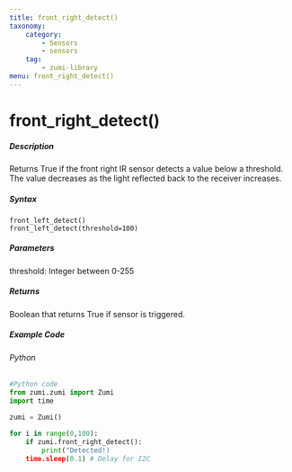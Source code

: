 ```yaml
---
title: front_right_detect()
taxonomy:
    category:
        - Sensors
        - sensors
    tag:
        - zumi-library
menu: front_right_detect()
---
```


# front_right_detect()

##### Description
Returns True if the front right IR sensor detects a value below a threshold. The value decreases as the light reflected back to the receiver increases.

##### Syntax
```front_left_detect()```<br />
```front_left_detect(threshold=100)```

##### Parameters
threshold: Integer between 0-255

##### Returns
Boolean that returns True if sensor is triggered. <br />

##### Example Code
###### Python
```python
#Python code
from zumi.zumi import Zumi
import time

zumi = Zumi()

for i in range(0,100):
    if zumi.front_right_detect():
        print("Detected!)
    time.sleep(0.1) # Delay for I2C

```